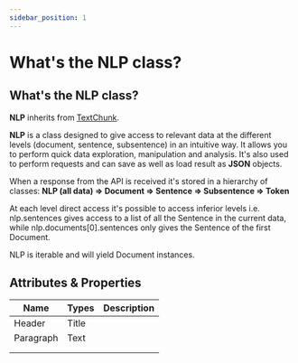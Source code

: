 ```yaml
---
sidebar_position: 1
---
```


# What's the NLP class?

## What's the NLP class?

**NLP** inherits from [TextChunk](https://lettria-documentation.readme.io/docs/textchunk).

**NLP** is a class designed to give access to relevant data at the different levels (document, sentence, subsentence) in an intuitive way. It allows you to perform quick data exploration, manipulation and analysis.
It's also used to perform requests and can save as well as load result as **JSON** objects.

When a response from the API is received it's stored in a hierarchy of classes:
**NLP (all data) => Document => Sentence => Subsentence => Token**

At each level direct access it's possible to access inferior levels  i.e. nlp.sentences gives access to a list of all the Sentence in the current data, while nlp.documents[0].sentences only gives the Sentence of the first Document.

NLP is iterable and will yield Document instances.


## Attributes & Properties

| Name        | Types       | Description |
| ----------- | ----------- | ----------- |
| Header      | Title       |             |
| Paragraph   | Text        |             |
|             |             |             |
|             |             |             |